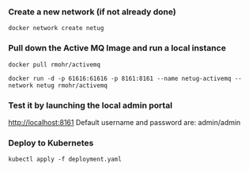 ### Create a new network (if not already done)
`docker network create netug`

### Pull down the Active MQ Image and run a local instance
`docker pull rmohr/activemq`

`docker run -d -p 61616:61616 -p 8161:8161 --name netug-activemq --network netug rmohr/activemq`

### Test it by launching the local admin portal
[http://localhost:8161](http://localhost:8161)
Default username and password are: admin/admin

### Deploy to Kubernetes
`kubectl apply -f deployment.yaml`
